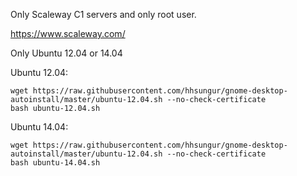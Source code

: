 Only Scaleway C1 servers and only root user.

https://www.scaleway.com/

Only Ubuntu 12.04 or 14.04

Ubuntu 12.04:

```
wget https://raw.githubusercontent.com/hhsungur/gnome-desktop-autoinstall/master/ubuntu-12.04.sh --no-check-certificate
bash ubuntu-12.04.sh
```

Ubuntu 14.04:

```
wget https://raw.githubusercontent.com/hhsungur/gnome-desktop-autoinstall/master/ubuntu-12.04.sh --no-check-certificate
bash ubuntu-14.04.sh
```
